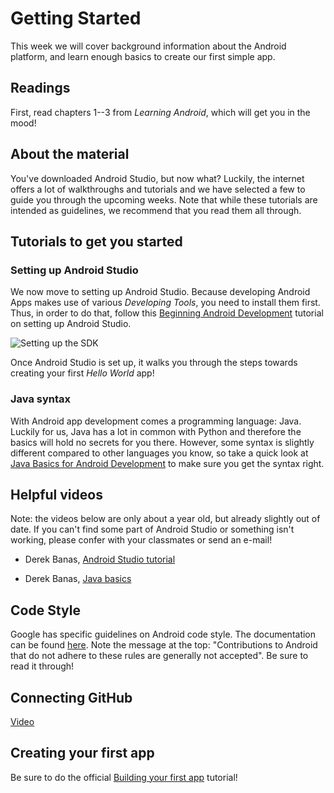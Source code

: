 # Getting Started

This week we will cover background information about the Android platform, and learn enough basics to create our first simple app.

## Readings

First, read chapters 1--3 from *Learning Android*, which will get you in the mood!

## About the material

You've downloaded Android Studio, but now what? Luckily, the internet offers a lot of walkthroughs and tutorials and we have selected a few to guide you through the upcoming weeks. Note that while these tutorials are intended as guidelines, we recommend that you read them all through.

## Tutorials to get you started

### Setting up Android Studio

We now move to setting up Android Studio. Because developing Android Apps makes use of various *Developing Tools*, you need to install them first. Thus, in order to do that, follow this [Beginning Android Development](https://www.raywenderlich.com/120177/beginning-android-development-tutorial-installing-android-studio) tutorial on setting up Android Studio.

![Setting up the SDK](https://koenig-media.raywenderlich.com/uploads/2015/11/revisedpreferences1.png)

Once Android Studio is set up, it walks you through the steps towards creating your first *Hello World* app!

### Java syntax

With Android app development comes a programming language: Java. Luckily for us, Java has a lot in common with Python and therefore the basics will hold no secrets for you there. However, some syntax is slightly different compared to other languages you know, so take a quick look at [Java Basics for Android Development](http://blog.teamtreehouse.com/java-basics-for-android-development-part-2) to make sure you get the syntax right. 

## Helpful videos

Note: the videos below are only about a year old, but already slightly out of date. If you can't find some part of Android Studio or something isn't working, please confer with your classmates or send an e-mail!

* Derek Banas, [Android Studio tutorial](https://www.youtube.com/watch?v=nBD4xhH5vIE&index=1&list=PLGLfVvz_LVvSPjWpLPFEfOCbezi6vATIh)

* Derek Banas, [Java basics](https://www.youtube.com/watch?v=WPvGqX-TXP0&list=PLGLfVvz_LVvSPjWpLPFEfOCbezi6vATIh&index=2)

## Code Style

Google has specific guidelines on Android code style. The documentation can be found [here](https://source.android.com/source/code-style.html). Note the message at the top: "Contributions to Android that do not adhere to these rules are generally not accepted". Be sure to read it through!

## Connecting GitHub

[Video](https://www.youtube.com/watch?v=xQwAIwiQ_KE&feature=youtu.be&t=285)

## Creating your first app

Be sure to do the official [Building your first app](https://developer.android.com/training/basics/firstapp/index.html) tutorial!
